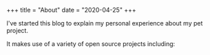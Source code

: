 +++
title = "About"
date = "2020-04-25"
+++

I've started this blog to explain my personal experience about my pet project. 



It makes use of a variety of open source projects including:




